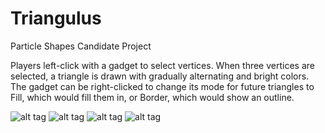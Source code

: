 # Triangulus
Particle Shapes Candidate Project

Players left-click with a gadget to select vertices. When three vertices are selected, a triangle is drawn with gradually alternating and bright colors. The gadget can be right-clicked to change its mode for future triangles to Fill, which would fill them in, or Border, which would show an outline.

![alt tag](https://s30.postimg.org/x4s148b8x/2017_02_01_16_35_26.png)
![alt tag](https://s29.postimg.org/yrzh3og3b/2017_02_01_16_11_24.png)
![alt tag](https://s23.postimg.org/dw4qhhrjf/2017_02_01_16_35_30.png)
![alt tag](https://s28.postimg.org/45xdcodh9/2017_02_01_16_35_31.png)
